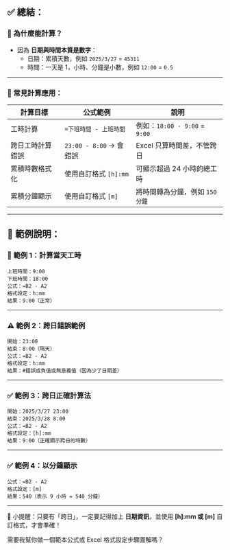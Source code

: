 ## ✅ 總結：

### 🧮 為什麼能計算？
- 因為 **日期與時間本質是數字**：
  - 日期：累積天數，例如 `2025/3/27` = `45311`
  - 時間：一天是 1，小時、分鐘是小數，例如 `12:00` = `0.5`

---

### 📘 常見計算應用：

| 計算目標       | 公式範例                  | 說明                              |
|----------------|---------------------------|-----------------------------------|
| 工時計算       | `=下班時間 - 上班時間`     | 例如：`18:00 - 9:00` = `9:00`     |
| 跨日工時計算錯誤 | `23:00 - 8:00` → 會錯誤     | Excel 只算時間差，不管跨日        |
| 累積時數格式化 | 使用自訂格式 `[h]:mm`      | 可顯示超過 24 小時的總工時        |
| 累積分鐘顯示   | 使用自訂格式 `[m]`         | 將時間轉為分鐘，例如 `150 分鐘`  |

---

## 🎯 範例說明：

### 📍 **範例 1：計算當天工時**
```excel
上班時間：9:00  
下班時間：18:00  
公式：=B2 - A2  
格式設定：h:mm  
結果：9:00（正常）
```

---

### ⚠️ **範例 2：跨日錯誤範例**
```excel
開始：23:00  
結束：8:00（隔天）  
公式：=B2 - A2  
格式設定：h:mm  
結果：#錯誤或負值或無意義值（因為少了日期差）
```

---

### ✅ **範例 3：跨日正確計算法**
```excel
開始：2025/3/27 23:00  
結束：2025/3/28 8:00  
公式：=B2 - A2  
格式設定：[h]:mm  
結果：9:00（正確顯示跨日的時數）
```

---

### ✅ **範例 4：以分鐘顯示**
```excel
公式：=B2 - A2  
格式設定：[m]  
結果：540（表示 9 小時 = 540 分鐘）
```

---

📌 小提醒：只要有「跨日」，一定要記得加上 **日期資訊**，並使用 **[h]:mm 或 [m]** 自訂格式，才會準確！

需要我幫你做一個範本公式或 Excel 格式設定步驟圖解嗎？